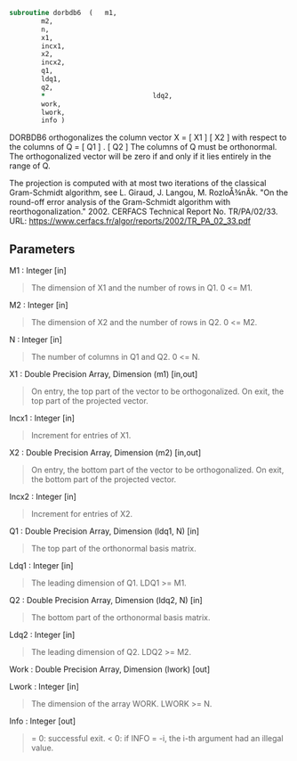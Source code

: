 ```fortran
subroutine dorbdb6	(	m1,
		m2,
		n,
		x1,
		incx1,
		x2,
		incx2,
		q1,
		ldq1,
		q2,
		*                           ldq2,
		work,
		lwork,
		info )
```

 DORBDB6 orthogonalizes the column vector
      X = [ X1 ]
          [ X2 ]
 with respect to the columns of
      Q = [ Q1 ] .
          [ Q2 ]
 The columns of Q must be orthonormal. The orthogonalized vector will
 be zero if and only if it lies entirely in the range of Q.

 The projection is computed with at most two iterations of the
 classical Gram-Schmidt algorithm, see
L. Giraud, J. Langou, M. RozloÅ¾nÃ­k. "On the round-off error
   analysis of the Gram-Schmidt algorithm with reorthogonalization."
   2002. CERFACS Technical Report No. TR/PA/02/33. URL:
   https://www.cerfacs.fr/algor/reports/2002/TR_PA_02_33.pdf


## Parameters
M1 : Integer [in]
> The dimension of X1 and the number of rows in Q1. 0 <= M1.

M2 : Integer [in]
> The dimension of X2 and the number of rows in Q2. 0 <= M2.

N : Integer [in]
> The number of columns in Q1 and Q2. 0 <= N.

X1 : Double Precision Array, Dimension (m1) [in,out]
> On entry, the top part of the vector to be orthogonalized.
> On exit, the top part of the projected vector.

Incx1 : Integer [in]
> Increment for entries of X1.

X2 : Double Precision Array, Dimension (m2) [in,out]
> On entry, the bottom part of the vector to be
> orthogonalized. On exit, the bottom part of the projected
> vector.

Incx2 : Integer [in]
> Increment for entries of X2.

Q1 : Double Precision Array, Dimension (ldq1, N) [in]
> The top part of the orthonormal basis matrix.

Ldq1 : Integer [in]
> The leading dimension of Q1. LDQ1 >= M1.

Q2 : Double Precision Array, Dimension (ldq2, N) [in]
> The bottom part of the orthonormal basis matrix.

Ldq2 : Integer [in]
> The leading dimension of Q2. LDQ2 >= M2.

Work : Double Precision Array, Dimension (lwork) [out]

Lwork : Integer [in]
> The dimension of the array WORK. LWORK >= N.

Info : Integer [out]
> = 0:  successful exit.
> < 0:  if INFO = -i, the i-th argument had an illegal value.

